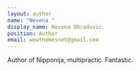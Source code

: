 ```yaml
---
layout: author
name: "Nevena "
display_name: Nevena Obradovic
position: Author
email: wowthemesnet@gmail.com
---
```

Author of Nipponija, multipractic. Fantastic.